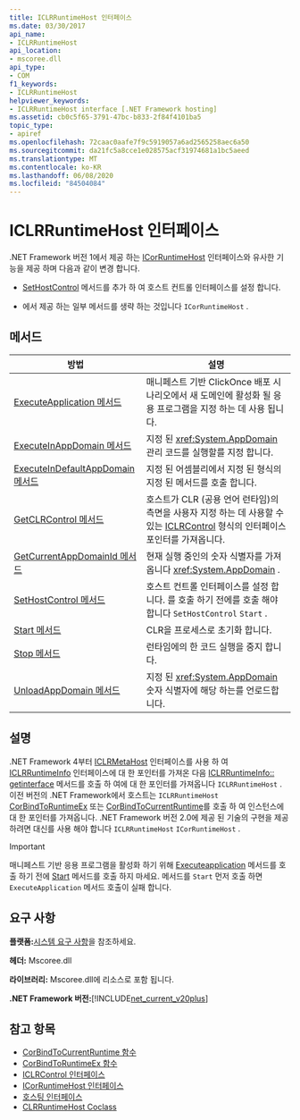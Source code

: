 ```yaml
---
title: ICLRRuntimeHost 인터페이스
ms.date: 03/30/2017
api_name:
- ICLRRuntimeHost
api_location:
- mscoree.dll
api_type:
- COM
f1_keywords:
- ICLRRuntimeHost
helpviewer_keywords:
- ICLRRuntimeHost interface [.NET Framework hosting]
ms.assetid: cb0c5f65-3791-47bc-b833-2f84f4101ba5
topic_type:
- apiref
ms.openlocfilehash: 72caac0aafe7f9c5919057a6ad2565258aec6a50
ms.sourcegitcommit: da21fc5a8cce1e028575acf31974681a1bc5aeed
ms.translationtype: MT
ms.contentlocale: ko-KR
ms.lasthandoff: 06/08/2020
ms.locfileid: "84504084"
---
```

# <a name="iclrruntimehost-interface"></a>ICLRRuntimeHost 인터페이스
.NET Framework 버전 1에서 제공 하는 [ICorRuntimeHost](icorruntimehost-interface.md) 인터페이스와 유사한 기능을 제공 하며 다음과 같이 변경 합니다.  
  
- [SetHostControl](iclrruntimehost-sethostcontrol-method.md) 메서드를 추가 하 여 호스트 컨트롤 인터페이스를 설정 합니다.  
  
- 에서 제공 하는 일부 메서드를 생략 하는 것입니다 `ICorRuntimeHost` .  
  
## <a name="methods"></a>메서드  
  
|방법|설명|  
|------------|-----------------|  
|[ExecuteApplication 메서드](iclrruntimehost-executeapplication-method.md)|매니페스트 기반 ClickOnce 배포 시나리오에서 새 도메인에 활성화 될 응용 프로그램을 지정 하는 데 사용 됩니다.|  
|[ExecuteInAppDomain 메서드](iclrruntimehost-executeinappdomain-method.md)|지정 된 <xref:System.AppDomain> 관리 코드를 실행할를 지정 합니다.|  
|[ExecuteInDefaultAppDomain 메서드](iclrruntimehost-executeindefaultappdomain-method.md)|지정 된 어셈블리에서 지정 된 형식의 지정 된 메서드를 호출 합니다.|  
|[GetCLRControl 메서드](iclrruntimehost-getclrcontrol-method.md)|호스트가 CLR (공용 언어 런타임)의 측면을 사용자 지정 하는 데 사용할 수 있는 [ICLRControl](iclrcontrol-interface.md) 형식의 인터페이스 포인터를 가져옵니다.|  
|[GetCurrentAppDomainId 메서드](iclrruntimehost-getcurrentappdomainid-method.md)|현재 실행 중인의 숫자 식별자를 가져옵니다 <xref:System.AppDomain> .|  
|[SetHostControl 메서드](iclrruntimehost-sethostcontrol-method.md)|호스트 컨트롤 인터페이스를 설정 합니다. 를 호출 하기 전에를 호출 해야 합니다 `SetHostControl` `Start` .|  
|[Start 메서드](iclrruntimehost-start-method.md)|CLR을 프로세스로 초기화 합니다.|  
|[Stop 메서드](iclrruntimehost-stop-method.md)|런타임에의 한 코드 실행을 중지 합니다.|  
|[UnloadAppDomain 메서드](iclrruntimehost-unloadappdomain-method.md)|지정 된 <xref:System.AppDomain> 숫자 식별자에 해당 하는를 언로드합니다.|  
  
## <a name="remarks"></a>설명  
 .NET Framework 4부터 [ICLRMetaHost](iclrmetahost-interface.md) 인터페이스를 사용 하 여 [ICLRRuntimeInfo](iclrruntimeinfo-interface.md) 인터페이스에 대 한 포인터를 가져온 다음 [ICLRRuntimeInfo:: getinterface](iclrruntimeinfo-getinterface-method.md) 메서드를 호출 하 여에 대 한 포인터를 가져옵니다 `ICLRRuntimeHost` . 이전 버전의 .NET Framework에서 호스트는 `ICLRRuntimeHost` [CorBindToRuntimeEx](corbindtoruntimeex-function.md) 또는 [CorBindToCurrentRuntime](corbindtocurrentruntime-function.md)를 호출 하 여 인스턴스에 대 한 포인터를 가져옵니다. .NET Framework 버전 2.0에 제공 된 기술의 구현을 제공 하려면 대신를 사용 해야 합니다 `ICLRRuntimeHost` `ICorRuntimeHost` .  
  
> [!IMPORTANT]
> 매니페스트 기반 응용 프로그램을 활성화 하기 위해 [Executeapplication](iclrruntimehost-executeapplication-method.md) 메서드를 호출 하기 전에 [Start](iclrruntimehost-start-method.md) 메서드를 호출 하지 마세요. 메서드를 `Start` 먼저 호출 하면 `ExecuteApplication` 메서드 호출이 실패 합니다.  
  
## <a name="requirements"></a>요구 사항  
 **플랫폼:**[시스템 요구 사항](../../get-started/system-requirements.md)을 참조하세요.  
  
 **헤더:** Mscoree.dll  
  
 **라이브러리:** Mscoree.dll에 리소스로 포함 됩니다.  
  
 **.NET Framework 버전:**[!INCLUDE[net_current_v20plus](../../../../includes/net-current-v20plus-md.md)]  
  
## <a name="see-also"></a>참고 항목

- [CorBindToCurrentRuntime 함수](corbindtocurrentruntime-function.md)
- [CorBindToRuntimeEx 함수](corbindtoruntimeex-function.md)
- [ICLRControl 인터페이스](iclrcontrol-interface.md)
- [ICorRuntimeHost 인터페이스](icorruntimehost-interface.md)
- [호스팅 인터페이스](hosting-interfaces.md)
- [CLRRuntimeHost Coclass](clrruntimehost-coclass.md)
